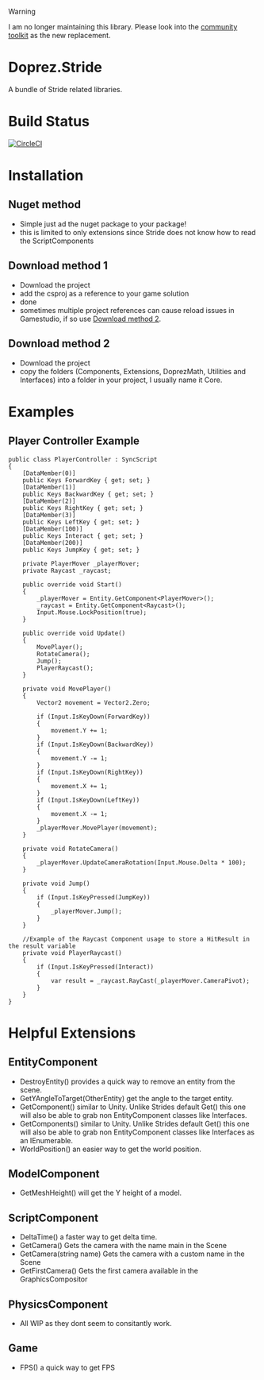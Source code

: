 > [!WARNING]  
> I am no longer maintaining this library. Please look into the [community toolkit](https://github.com/stride3d/stride-community-toolkit) as the new replacement.

# Doprez.Stride
A bundle of Stride related libraries.

# Build Status
[![CircleCI](https://dl.circleci.com/status-badge/img/gh/Doprez/Doprez.Stride/tree/master.svg?style=svg)](https://dl.circleci.com/status-badge/redirect/gh/Doprez/Doprez.Stride/tree/master)

# Installation

## Nuget method
 - Simple just ad the nuget package to your package!
 - this is limited to only extensions since Stride does not know how to read the ScriptComponents

## Download method 1
 - Download the project
 - add the csproj as a reference to your game solution
 - done
 - sometimes multiple project references can cause reload issues in Gamestudio, if so use [Download method 2](https://github.com/Doprez/Doprez.Stride/tree/master#download-method-2).

## Download method 2
 - Download the project
 - copy the folders (Components, Extensions, DoprezMath, Utilities and Interfaces) into a folder in your project, I usually name it Core.

# Examples

## Player Controller Example

```
public class PlayerController : SyncScript
{
	[DataMember(0)]
	public Keys ForwardKey { get; set; }
	[DataMember(1)]
	public Keys BackwardKey { get; set; }
	[DataMember(2)]
	public Keys RightKey { get; set; }
	[DataMember(3)]
	public Keys LeftKey { get; set; }
	[DataMember(100)]
	public Keys Interact { get; set; }
	[DataMember(200)]
	public Keys JumpKey { get; set; }

	private PlayerMover _playerMover;
	private Raycast _raycast;

	public override void Start()
	{
		_playerMover = Entity.GetComponent<PlayerMover>();
		_raycast = Entity.GetComponent<Raycast>();
		Input.Mouse.LockPosition(true);
	}

	public override void Update()
	{
		MovePlayer();
		RotateCamera();
		Jump();
		PlayerRaycast();
	}

	private void MovePlayer()
	{
		Vector2 movement = Vector2.Zero;

		if (Input.IsKeyDown(ForwardKey))
		{
			movement.Y += 1;
		}
		if (Input.IsKeyDown(BackwardKey))
		{
			movement.Y -= 1;
		}
		if (Input.IsKeyDown(RightKey))
		{
			movement.X += 1;
		}
		if (Input.IsKeyDown(LeftKey))
		{
			movement.X -= 1;
		}
		_playerMover.MovePlayer(movement);
	}

	private void RotateCamera()
	{
		_playerMover.UpdateCameraRotation(Input.Mouse.Delta * 100);
	}

	private void Jump()
	{
		if (Input.IsKeyPressed(JumpKey))
		{
			_playerMover.Jump();
		}
	}

	//Example of the Raycast Component usage to store a HitResult in the result variable
	private void PlayerRaycast()
	{
		if (Input.IsKeyPressed(Interact))
		{
			var result = _raycast.RayCast(_playerMover.CameraPivot);
		}
	}
}
```

# Helpful Extensions

## EntityComponent

 - DestroyEntity() provides a quick way to remove an entity from the scene.
 - GetYAngleToTarget(OtherEntity) get the angle to the target entity.
 - GetComponent() similar to Unity. Unlike Strides default Get() this one will also be able to grab non EntityComponent classes like Interfaces.
 - GetComponents() similar to Unity. Unlike Strides default Get() this one will also be able to grab non EntityComponent classes like Interfaces as an IEnumerable.
 - WorldPosition() an easier way to get the world position.

## ModelComponent

 - GetMeshHeight() will get the Y height of a model.

## ScriptComponent

 - DeltaTime() a faster way to get delta time.
 - GetCamera() Gets the camera with the name main in the Scene
 - GetCamera(string name) Gets the camera with a custom name in the Scene
 - GetFirstCamera() Gets the first camera available in the GraphicsCompositor

## PhysicsComponent

 - All WIP as they dont seem to consitantly work.

## Game

- FPS() a quick way to get FPS
